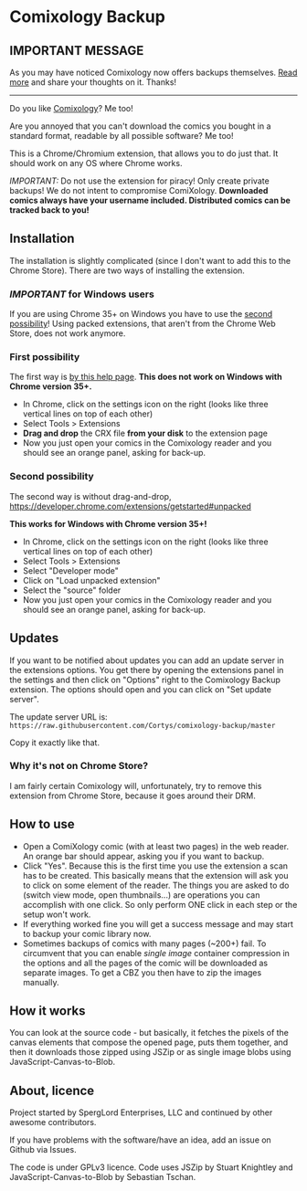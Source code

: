 Comixology Backup
======

IMPORTANT MESSAGE
-----

As you may have noticed Comixology now offers backups themselves. [Read more](http://cmxlgy.wordpress.com/2014/07/24/the-road-ahead/) and share your thoughts on it. Thanks!

------------------

Do you like [Comixology](http://comixology.com)? Me too!

Are you annoyed that you can't download the comics you bought in a standard format, readable by all possible software? Me too!

This is a Chrome/Chromium extension, that allows you to do just that. It should work on any OS where Chrome works.

*IMPORTANT:* Do not use the extension for piracy! Only create private backups! We do not intent to compromise ComiXology. **Downloaded comics always have your username included. Distributed comics can be tracked back to you!**

Installation
-----

The installation is slightly complicated (since I don't want to add this to the Chrome Store). 
There are two ways of installing the extension.

### *IMPORTANT* for Windows users
If you are using Chrome 35+ on Windows you have to use the [second possibility](#second-possibility)! Using packed extensions, that aren't from the Chrome Web Store, does not work anymore.

### First possibility

The first way is [by this help page](https://support.google.com/chrome_webstore/answer/2664769?hl=en). **This does not work on Windows with Chrome version 35+.**

- In Chrome, click on the settings icon on the right (looks like three vertical lines on top of each other)
- Select Tools > Extensions
- **Drag and drop** the CRX file **from your disk** to the extension page
- Now you just open your comics in the Comixology reader and you should see an orange panel, asking for back-up.

### Second possibility

The second way is without drag-and-drop, https://developer.chrome.com/extensions/getstarted#unpacked

**This works for Windows with Chrome version 35+!**

- In Chrome, click on the settings icon on the right (looks like three vertical lines on top of each other)
- Select Tools > Extensions
- Select "Developer mode"
- Click on "Load unpacked extension"
- Select the "source" folder
- Now you just open your comics in the Comixology reader and you should see an orange panel, asking for back-up.

Updates
-----

If you want to be notified about updates you can add an update server in the extensions options. You get there by opening the extensions panel in the settings and then click on "Options" right to the Comixology Backup extension. The options should open and you can click on "Set update server".

The update server URL is: `https://raw.githubusercontent.com/Cortys/comixology-backup/master`

Copy it exactly like that.

### Why it's not on Chrome Store?

I am fairly certain Comixology will, unfortunately, try to remove this extension from Chrome Store, because it goes around their DRM.

How to use
-----

* Open a ComiXology comic (with at least two pages) in the web reader. An orange bar should appear, asking you if you want to backup.
* Click "Yes". Because this is the first time you use the extension a scan has to be created. This basically means that the extension will ask you to click on some element of the reader. The things you are asked to do (switch view mode, open thumbnails...) are operations you can accomplish with one click. So only perform ONE click in each step or the setup won't work.
* If everything worked fine you will get a success message and may start to backup your comic library now.
* Sometimes backups of comics with many pages (~200+) fail. To circumvent that you can enable *single image* container compression in the options and all the pages of the comic will be downloaded as separate images. To get a CBZ you then have to zip the images manually.

How it works
-----
You can look at the source code - but basically, it fetches the pixels of the canvas elements that compose the opened page, puts them together, and then it downloads those zipped using JSZip or as single image blobs using JavaScript-Canvas-to-Blob.

About, licence
----

Project started by SpergLord Enterprises, LLC and continued by other awesome contributors.

If you have problems with the software/have an idea, add an issue on Github via Issues.

The code is under GPLv3 licence. Code uses JSZip by Stuart Knightley and JavaScript-Canvas-to-Blob by Sebastian Tschan.
